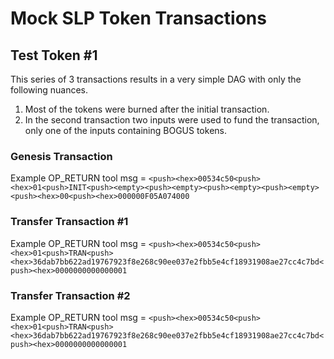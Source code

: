 # Mock SLP Token Transactions

## Test Token #1

This series of 3 transactions results in a very simple DAG with only the following nuances.  
1. Most of the tokens were burned after the initial transaction.  
2. In the second transaction two inputs were used to fund the transaction, only one of the inputs containing BOGUS tokens.

### Genesis Transaction

Example OP_RETURN tool msg = 
`<push><hex>00534c50<push><hex>01<push>INIT<push><empty><push><empty><push><empty><push><empty><push><hex>00<push><hex>000000F05A074000`

### Transfer Transaction #1

Example OP_RETURN tool msg = `<push><hex>00534c50<push><hex>01<push>TRAN<push><hex>36dab7bb622ad19767923f8e268c90ee037e2fbb5e4cf18931908ae27cc4c7bd<push><hex>0000000000000001`

### Transfer Transaction #2

Example OP_RETURN tool msg = `<push><hex>00534c50<push><hex>01<push>TRAN<push><hex>36dab7bb622ad19767923f8e268c90ee037e2fbb5e4cf18931908ae27cc4c7bd<push><hex>0000000000000001`
